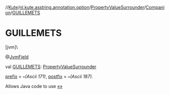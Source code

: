 //[Kute](../../../../index.md)/[nl.kute.asstring.annotation.option](../../index.md)/[PropertyValueSurrounder](../index.md)/[Companion](index.md)/[GUILLEMETS](-g-u-i-l-l-e-m-e-t-s.md)

# GUILLEMETS

[jvm]\

@[JvmField](https://kotlinlang.org/api/latest/jvm/stdlib/kotlin.jvm/-jvm-field/index.html)

val [GUILLEMETS](-g-u-i-l-l-e-m-e-t-s.md): [PropertyValueSurrounder](../index.md)

[prefix](../prefix.md) = `«`*(Ascii 171)*, [postfix](../postfix.md) = `»`*(Ascii 187)*.

Allows Java code to use [«»](../«»/index.md)
